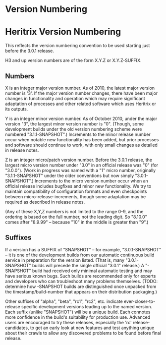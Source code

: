 # Version Numbering

# Heritrix Version Numbering

This reflects the version numbering convention to be used starting just
before the 3.0.1 release.

H3 and up version numbers are of the form X.Y.Z or X.Y.Z-SUFFIX.

## Numbers

X is an integer major version number. As of 2010, the latest major
version number is '3'. If the major version number changes, there have
been major changes in functionality and operation which may require
significant adaptation of processes and other related software which
uses Heritrix or its outputs.

Y is an integer minor version number. As of October 2010, under the
major version "3", the largest minor version number is "0". (Though,
some development builds under the old version numbering scheme were
numbered "3.1.1-SNAPSHOT".) Increments to the minor release number occur
when notable new functionality has been added, but prior processes and
software should continue to work, with only small changes as detailed in
release notes.

Z is an integer micro/patch version number. Before the 3.0.1 release,
the largest micro version number under "3.0" in an official release was
"0" (for "3.0.0"). (Work in progress was named with a "1" micro number,
originally "3.1.1-SNAPSHOT" under the older conventions but now simply
"3.0.1-SNAPSHOT".) Increments to the micro version number occur when an
official release includes bugfixes and minor new functionality. We try
to maintain compatibility of configuration formats and even checkpoints
between micro-release-increments, though some adaptation may be required
as described in release notes.

(Any of these X,Y,Z numbers is not limited to the range 0-9, and the
ordering is based on the full number, not the leading digit. So "8.10.0"
comes after "8.9.99" – because "10" in the middle is greater than "9".)

## Suffixes

If a version has a SUFFIX of "SNAPSHOT" – for example, "3.0.1-SNAPSHOT"
– it is one of the development builds from our automatic continuous
build service in preparation for the version listed. (That is, many
"3.0.1-SNAPSHOT" builds will precede the single official "3.0.1"
release.) A "-SNAPSHOT" build had received only minimal automatic
testing and may have serious known bugs. Such builds are recommended
only for experts and developers who can troubleshoot many problems
themselves. (TODO: determine how -SNAPSHOT builds are distinguished once
unpacked from the timestamp/build-number that appears on their
distribution packaging.)

Other suffixes of "alpha", "beta", "rc1", "rc2", etc. indicate
ever-closer-to-release specific development versions leading up to the
named version. Each suffix (unlike "SNAPSHOT") will be a unique build.
Each connotes more confidence in the build's suitability for production
use. Advanced users are encouraged to try these releases, especially the
'rc' release-candidates, to get an early look at new features and test
anything unique about their crawls to allow any discovered problems to
be found before final release.
